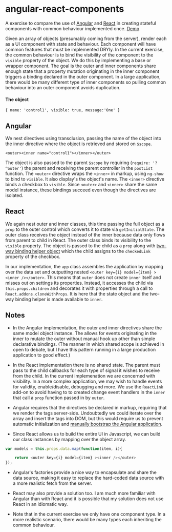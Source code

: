 angular-react-components
========================

A exercise to compare the use of [Angular](https://angularjs.org/) and [React](http://facebook.github.io/react/index.html) in creating stateful components with common behaviour implemented once. [Demo](http://plnkr.co/GnAuJm)

Given an array of objects (presumably coming from the server), render each as a UI component with state and behaviour. Each component will have common features that must be implemented DRYly. In the current exercise, the common behaviour is to bind the visibility of the component to the `visible` property of the object. We do this by implementing a base or wrapper component. The goal is the outer and inner components share enough state that a property mutation originating in the inner component triggers a binding declared in the outer component. In a large application, there would be many different type of inner components so pulling common behaviour into an outer component avoids duplication. 


#### The object 
``` { name: 'control1', visible: true, message:'One' } ```

## Angular
We nest directives using transclusion, passing the name of the object into the inner directive where the object is retrieved and stored on `$scope`. 

``` <outer><inner name="control1"></inner></outer> ```

The object is also passed to the parent `$scope` by requiring (`require: '?^outer'`) the parent and receiving the parent controller in the `postList` function. The `<outer>` directive wraps the `<inner>` in markup, using `ng-show` to bind to `visible`. It also display's the object's name. The `<inner>` directive binds a checkbox to `visible`. Since `<outer>` and `<inner>` share the same model instance, these bindings succeed even though the directives are isolated. 


## React
We again nest outer and inner classes, this time passing the full object as a `prop` to the outer control which converts it to state via `getInitialState`. The outer class receives the object instead of the inner because data only flows from parent to child in React. The outer class binds its visibility to the `visible` property. The object is passed to the child as a `prop` along with [two-way binding helper object](http://facebook.github.io/react/docs/two-way-binding-helpers.html) which the child assigns to the `checkedLink` property of the checkbox.

In our implementation, the `app` class assembles the application by mapping over the data set and outputting nested `<outer key={i} model={item} ><inner /></outer>`. This means that `outer` does not create `inner` itself and misses out on settings its properties. Instead, it accesses the child via `this.props.children` and decorates it with properties through a call to `React.addons.cloneWithProps`. It is here that the state object and the two-way binding helper is made available to `inner`.

## Notes

* In the Angular implementation, the outer and inner directives share the same model object instance. The allows for events originating in the inner to mutate the outer without manual  hook up other than simple declarative bindings. (The manner in which shared scope is achieved in open to debate, but I have this pattern running in a large production application to good effect.)

* In the React implementation there is no shared state. The parent must pass to the child callbacks for each type of signal it wishes to receive from the child. In the current implemenation we are concerned with visibility. In a more complex application, we may wish to handle events for validity, enable/disable, debugging and more. We use the `ReactLink` add-on to avoid having to to created change event handlers in the `inner` that call a `prop` function passed in by `outer`.

* Angular requires that the directives be declared in markup, requiring that we render the tags server-side. Undoubtedly we could iterate over the array and insert the tags into DOM, but this would require us to prevent automatic initialization and [manually bootstrap the Angular application](https://docs.angularjs.org/guide/bootstrap).

* Since React allows us to build the entire UI in Javascript, we can build our class instances by mapping over the object array.

```javascript
var models = this.props.data.map(function(item, i){

    return <outer key={i} model={item} ><inner /></outer>
}); 
```

* Angular's factories provide a nice way to encapsulate and share the data source, making it easy to replace the hard-coded data source with a more realistic fetch from the server.

* React may also provide a solution too. I am much more familiar with Angular than with React and it is possible that my solution does not use React in an idiomatic way.

* Note that in the current exercise we only have one component type. In a more realistic scenario, there would be many types each inheriting the common behaviour.
